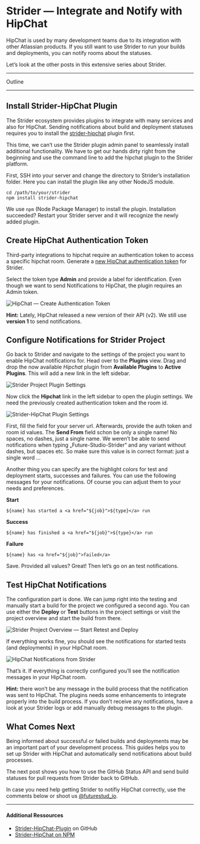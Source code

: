 # Strider — Integrate and Notify with HipChat

HipChat is used by many development teams due to its integration with other Atlassian products. If you still want to use Strider to run your builds and deployments, you can notify rooms about the statuses.

Let’s look at the other posts in this extensive series about Strider.

--- 

Outline

---

## Install Strider-HipChat Plugin
The Strider ecosystem provides plugins to integrate with many services and also for HipChat. Sending notifications about build and deployment statuses requires you to install the [strider-hipchat](https://github.com/jfromaniello/strider-hipchat) plugin first.

This time, we can’t use the Strider plugin admin panel to seamlessly install additional functionality. We have to get our hands dirty right from the beginning and use the command line to add the hipchat plugin to the Strider platform.

First, SSH into your server and change the directory to Strider’s installation folder. Here you can install the plugin like any other NodeJS module.

    cd /path/to/your/strider
    npm install strider-hipchat

We use `npm` (Node Package Manager) to install the plugin. Installation succeeded? Restart your Strider server and it will recognize the newly added plugin.


## Create HipChat Authentication Token
Third-party integrations to hipchat require an authentication token to access a specific hipchat room. Generate a [new HipChat authentication token](https://futurestudio.hipchat.com/admin/api) for Strider.

Select the token type **Admin** and provide a label for identification. Even though we want to send Notifications to HipChat, the plugin requires an Admin token.

![HipChat — Create Authentication Token]()

**Hint:** Lately, HipChat released a new version of their API (v2). We still use **version 1** to send notifications.


## Configure Notifications for Strider Project
Go back to Strider and navigate to the settings of the project you want to enable HipChat notifications for. Head over to the **Plugins** view. Drag and drop the now available *Hipchat*  plugin from **Available Plugins** to **Active Plugins**. This will add a new link in the left sidebar.

![Strider Project Plugin Settings]()

Now click the **Hipchat** link in the left sidebar to open the plugin settings. We need the previously created authentication token and the room id.

![Strider-HipChat Plugin Settings]()

First, fill the field for your server url. Afterwards, provide the auth token and room id values. The **Send From** field schon be only a single name! No spaces, no dashes, just a single name. We weren’t be able to send notifications when typing „Future-Studio-Strider“ and any variant without dashes, but spaces etc. So make sure this value is in correct format: just a single word …

Another thing you can specify are the highlight colors for test and deployment starts, successes and failures. You can use the following messages for your notifications. Of course you can adjust them to your needs and preferences.

**Start**

    ${name} has started a <a href="${job}">${type}</a> run

**Success**
    
    ${name} has finished a <a href="${job}">${type}</a> run
    
**Failure**

    ${name} has <a href="${job}">failed</a>


Save. Provided all values? Great! Then let’s go on an test notifications.


## Test HipChat Notifications
The configuration part is done. We can jump right into the testing and manually start a build for the project we configured a second ago. You can use either the **Deploy** or **Test** buttons in the project settings or visit the project overview and start the build from there.

![Strider Project Overview — Start Retest and Deploy]()

If everything works fine, you should see the notifications for started tests (and deployments) in your HipChat room.

![HipChat Notifications from Strider]()

That’s it. If everything is correctly configured you’ll see the notification messages in your HipChat room.

**Hint:** there won’t be any message in the build process that the notification was sent to HipChat. The plugins needs some enhancements to integrate properly into the build process. If you don’t receive any notifications, have a look at your Strider logs or add manually debug messages to the plugin.

## What Comes Next
Being informed about successful or failed builds and deployments may be an important part of your development process. This guides helps you to set up Strider with HipChat and automatically send notifications about build processes.

The next post shows you how to use the GitHub Status API and send build statuses for pull requests from Strider back to GitHub.

In case you need help getting Strider to notifiy HipChat correctly, use the comments below or shoot us [@futurestud_io](https://twitter.com/futurestud_io).

---
#### Additional Ressources
- [Strider-HipChat-Plugin](https://github.com/jfromaniello/strider-hipchat) on GitHub
- [Strider-HipChat on NPM](https://www.npmjs.com/package/strider-hipchat)